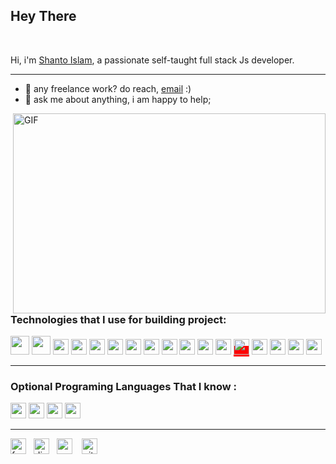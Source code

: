 <h2 >Hey There</h2> 

<br />

Hi, i'm [Shanto Islam](), a passionate self-taught full stack Js developer. 
<hr>

- 💼 any freelance work? do reach, [email](mailto:ishanto412@gmail.com) :)
- 💬 ask me about anything, i am happy to help;
<img align="right" alt="GIF" src="https://raw.githubusercontent.com/shantoislam6/shantoislam6/main/code.gif" width="500" height="320" />
<h2></h2>
<h3>Technologies that I use for building project: </h3>  

<code><img height="30" src="https://raw.githubusercontent.com/shantoislam6/shantoislam6/main/raw_static-main/html.svg"></code>
<code><img height="30" src="https://raw.githubusercontent.com/shantoislam6/shantoislam6/main/raw_static-main/css.svg"></code>
<code><img height="25" src="https://raw.githubusercontent.com/shantoislam6/shantoislam6/main/raw_static-main/sass.svg"></code>
<code><img height="25" src="https://raw.githubusercontent.com/shantoislam6/shantoislam6/main/raw_static-main/javascript.svg"></code>
<code><img height="25" src="https://raw.githubusercontent.com/shantoislam6/shantoislam6/main/raw_static-main/typescript.svg"></code>
<code><img height="25" src="https://raw.githubusercontent.com/shantoislam6/shantoislam6/main/raw_static-main/react.svg"></code>
<code><img height="25" src="https://raw.githubusercontent.com/shantoislam6/shantoislam6/main/raw_static-main/vuejs.svg"></code>
<code><img height="25" src="https://raw.githubusercontent.com/shantoislam6/shantoislam6/main/raw_static-main/redux.svg"></code>
<code><img height="25" src="https://raw.githubusercontent.com/shantoislam6/shantoislam6/main/raw_static-main/firebase.svg"></code>
<code><img height="25" src="https://raw.githubusercontent.com/shantoislam6/shantoislam6/main/raw_static-main/nodejs.svg"></code>
<code><img height="25" src="https://raw.githubusercontent.com/shantoislam6/shantoislam6/main/raw_static-main/graphql.svg"></code>
<code><img height="25" src="https://raw.githubusercontent.com/shantoislam6/shantoislam6/main/raw_static-main/mysql.svg"></code>
<span style="background:red"><img bgcolor="red" height="25" src="https://raw.githubusercontent.com/shantoislam6/shantoislam6/main/raw_static-main/mongodb.svg"></span>
<code><img height="25" src="https://raw.githubusercontent.com/shantoislam6/shantoislam6/main/raw_static-main/git.svg"></code>
<code><img height="25" src="https://raw.githubusercontent.com/shantoislam6/shantoislam6/main/raw_static-main/webpack.svg"></code>
<code><img height="25" src="https://raw.githubusercontent.com/shantoislam6/shantoislam6/main/raw_static-main/php.svg"></code>
<code><img height="25" src="https://raw.githubusercontent.com/shantoislam6/shantoislam6/main/raw_static-main/python.svg"></code>


<hr/>
<h3>Optional Programing Languages That I know  :  </h3>
<code><img height="25" src="https://raw.githubusercontent.com/shantoislam6/shantoislam6/main/raw_static-main/c.svg"></code>
<code><img height="25" src="https://raw.githubusercontent.com/shantoislam6/shantoislam6/main/raw_static-main/cpp.svg"></code>
<code><img height="25" src="https://raw.githubusercontent.com/shantoislam6/shantoislam6/main/raw_static-main/java.svg"></code>
<code><img height="25" src="https://raw.githubusercontent.com/shantoislam6/shantoislam6/main/raw_static-main/rust.svg"></code>


<hr/>
<a href="https://www.facebook.com/profile.php?id=100079545008045/" ><img width="25" src="https://raw.githubusercontent.com/shantoislam6/shantoislam6/main/raw_static-main/fb.svg" alt="facebook"></a>&nbsp;&nbsp;
<a href="https://discord.gg/MGJshmpj" ><img width="25" src="https://raw.githubusercontent.com/shantoislam6/shantoislam6/main/raw_static-main/discord.svg" alt="discord"></a>&nbsp;&nbsp;
<a href="https://codepen.io/shantoislam6/" ><img width="25" src="https://raw.githubusercontent.com/shantoislam6/shantoislam6/main/raw_static-main/codepen.svg" alt="codepen"></a>
&nbsp;&nbsp;
<a href="https://github.com/shantoislam6/" ><img width="25" src="https://raw.githubusercontent.com/shantoislam6/shantoislam6/main/raw_static-main/github.svg" alt="github"></a>

